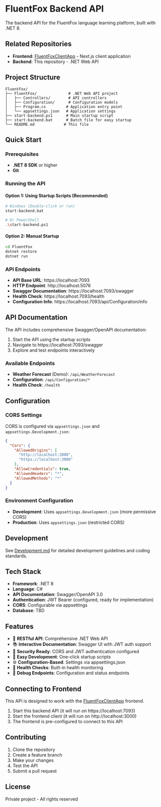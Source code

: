 # FluentFox Backend API

The backend API for the FluentFox language learning platform, built with .NET 8.

## Related Repositories

- **Frontend**: [FluentFoxClientApp](https://github.com/bekair/FluentFoxClientApp) - Next.js client application
- **Backend**: This repository - .NET Web API

## Project Structure

```
FluentFox/
├── FluentFox/              # .NET Web API project
│   ├── Controllers/        # API controllers
│   ├── Configuration/      # Configuration models
│   ├── Program.cs         # Application entry point
│   └── appsettings.json   # Application settings
├── start-backend.ps1      # Main startup script
├── start-backend.bat      # Batch file for easy startup
└── README.md             # This file
```

## Quick Start

### Prerequisites

- **.NET 8 SDK** or higher
- **Git**

### Running the API

#### Option 1: Using Startup Scripts (Recommended)
```bash
# Windows (Double-click or run)
start-backend.bat

# Or PowerShell
.\start-backend.ps1
```

#### Option 2: Manual Startup
```bash
cd FluentFox
dotnet restore
dotnet run
```

### API Endpoints

- **API Base URL**: https://localhost:7093
- **HTTP Endpoint**: http://localhost:5076
- **Swagger Documentation**: https://localhost:7093/swagger
- **Health Check**: https://localhost:7093/health
- **Configuration Info**: https://localhost:7093/api/Configuration/info

## API Documentation

The API includes comprehensive Swagger/OpenAPI documentation:

1. Start the API using the startup scripts
2. Navigate to https://localhost:7093/swagger
3. Explore and test endpoints interactively

### Available Endpoints

- **Weather Forecast** (Demo): `/api/WeatherForecast`
- **Configuration**: `/api/Configuration/*`
- **Health Check**: `/health`

## Configuration

### CORS Settings

CORS is configured via `appsettings.json` and `appsettings.Development.json`:

```json
{
  "Cors": {
    "AllowedOrigins": [
      "http://localhost:3000",
      "https://localhost:3000"
    ],
    "AllowCredentials": true,
    "AllowedHeaders": "*",
    "AllowedMethods": "*"
  }
}
```

### Environment Configuration

- **Development**: Uses `appsettings.Development.json` (more permissive CORS)
- **Production**: Uses `appsettings.json` (restricted CORS)

## Development

See [Development.md](Development.md) for detailed development guidelines and coding standards.

## Tech Stack

- **Framework**: .NET 8
- **Language**: C#
- **API Documentation**: Swagger/OpenAPI 3.0
- **Authentication**: JWT Bearer (configured, ready for implementation)
- **CORS**: Configurable via appsettings
- **Database**: TBD

## Features

- 🔧 **RESTful API**: Comprehensive .NET Web API
- 📚 **Interactive Documentation**: Swagger UI with JWT auth support
- 🔐 **Security Ready**: CORS and JWT authentication configured
- 🚀 **Easy Development**: One-click startup scripts
- ⚙️ **Configuration-Based**: Settings via appsettings.json
- 🏥 **Health Checks**: Built-in health monitoring
- 🐛 **Debug Endpoints**: Configuration and status endpoints

## Connecting to Frontend

This API is designed to work with the [FluentFoxClientApp](https://github.com/bekair/FluentFoxClientApp) frontend.

1. Start this backend API (it will run on https://localhost:7093)
2. Start the frontend client (it will run on http://localhost:3000)
3. The frontend is pre-configured to connect to this API

## Contributing

1. Clone the repository
2. Create a feature branch
3. Make your changes
4. Test the API
5. Submit a pull request

## License

Private project - All rights reserved
